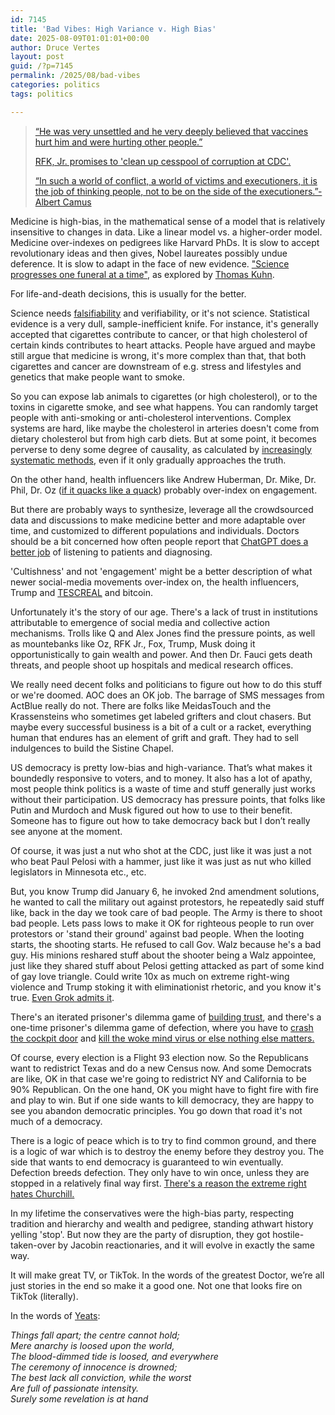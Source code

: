 ```yaml
---
id: 7145
title: 'Bad Vibes: High Variance v. High Bias'
date: 2025-08-09T01:01:01+00:00
author: Druce Vertes
layout: post
guid: /?p=7145
permalink: /2025/08/bad-vibes
categories: politics
tags: politics

---
```


>[“He was very unsettled and he very deeply believed that vaccines hurt him and were hurting other people.”](https://www.ajc.com/news/2025/08/active-shooter-reported-on-emory-university-campus/)
>
>[RFK, Jr. promises to 'clean up cesspool of corruption at CDC'.](https://www.gbnews.com/politics/us/rfk-promises-clean-cesspool-corruption-cdc)
>
>[“In such a world of conflict, a world of victims and executioners, it is the job of thinking people, not to be on the side of the executioners.”- Albert Camus](https://www.goodreads.com/quotes/78721-in-such-a-world-of-conflict-a-world-of-victims)

<!--more-->

Medicine is high-bias, in the mathematical sense of a model that is relatively insensitive to changes in data. Like a linear model vs. a higher-order model. Medicine over-indexes on pedigrees like Harvard PhDs. It is slow to accept revolutionary ideas and then gives, Nobel laureates possibly undue deference. It is slow to adapt in the face of new evidence. ["Science progresses one funeral at a time"](https://en.wikipedia.org/wiki/Planck%27s_principle), as explored by [Thomas Kuhn](https://en.wikipedia.org/wiki/The_Structure_of_Scientific_Revolutions).

For life-and-death decisions, this is usually for the better.

Science needs [falsifiability](https://en.wikipedia.org/wiki/Falsifiability) and verifiability, or it's not science. Statistical evidence is a very dull, sample-inefficient knife. For instance, it's generally accepted that cigarettes contribute to cancer, or that high cholesterol of certain kinds contributes to heart attacks. People have argued and maybe still argue that medicine is wrong, it's more complex than that, that both cigarettes and cancer are downstream of e.g. stress and lifestyles and genetics that make people want to smoke. 

So you can expose lab animals to cigarettes (or high cholesterol), or to the toxins in cigarette smoke, and see what happens. You can randomly target people with anti-smoking or anti-cholesterol interventions. Complex systems are hard, like maybe the cholesterol in arteries doesn't come from dietary cholesterol but from high carb diets. But at some point, it becomes perverse to deny some degree of causality, as calculated by [increasingly systematic methods](https://www.amazon.com/Book-Why-Science-Cause-Effect/dp/046509760X), even if it only gradually approaches the truth.

On the other hand, health influencers like Andrew Huberman, Dr. Mike, Dr. Phil, Dr. Oz ([if it quacks like a quack](https://www.nbcnews.com/health/health-news/dr-mehmet-oz-health-claims-controversial-medicare-trump-rcna181085)) probably over-index on engagement. 

But there are probably ways to synthesize, leverage all the crowdsourced data and discussions to make medicine better and more adaptable over time, and customized to different populations and individuals. Doctors should be a bit concerned how often people report that [ChatGPT does a better job](https://pubmed.ncbi.nlm.nih.gov/37115527/) of listening to patients and diagnosing.

'Cultishness' and not 'engagement' might be a better description of what newer social-media movements over-index on, the health influencers, Trump and [TESCREAL](https://en.wikipedia.org/wiki/TESCREAL) and bitcoin.

Unfortunately it's the story of our age. There's a lack of trust in institutions attributable to emergence of social media and collective action mechanisms. Trolls like Q and Alex Jones find the pressure points, as well as mountebanks like Oz, RFK Jr., Fox, Trump, Musk doing it opportunistically to gain wealth and power. And then Dr. Fauci gets death threats, and people shoot up hospitals and medical research offices.

We really need decent folks and politicians to figure out how to do this stuff or we're doomed. AOC does an OK job. The barrage of SMS messages from ActBlue really do not. There are folks like MeidasTouch and the Krassensteins who sometimes get labeled grifters and clout chasers. But maybe every successful business is a bit of a cult or a racket, everything human that endures has an element of grift and graft. They had to sell indulgences to build the Sistine Chapel.

US democracy is pretty low-bias and high-variance. That’s what makes it boundedly responsive to voters, and to money. It also has a lot of apathy, most people think politics is a waste of time and stuff generally just works without their participation. US democracy has pressure points, that folks like Putin and Murdoch and Musk figured out how to use to their benefit. Someone has to figure out how to take democracy back but I don’t really see anyone at the moment.

Of course, it was just a nut who shot at the CDC, just like it was just a not who beat Paul Pelosi with a hammer, just like it was just as nut who killed legislators in Minnesota etc., etc.

But, you know Trump did January 6, he invoked 2nd amendment solutions, he wanted to call the military out against protestors, he repeatedly said stuff like, back in the day we took care of bad people. The Army is there to shoot bad people. Lets pass lows to make it OK for righteous people to run over protestors or 'stand their ground' against bad people. When the looting starts, the shooting starts. He refused to call Gov. Walz because he's a bad guy. His minions reshared stuff about the shooter being a Walz appointee, just like they shared stuff about Pelosi getting attacked as part of some kind of gay love triangle. Could write 10x as much on extreme right-wing violence and Trump stoking it with eliminationist rhetoric, and you know it's true. [Even Grok admits it](https://www.nbcnews.com/tech/elon-musk/grok-elon-musks-ai-chatbot-seems-get-right-wing-update-rcna217306).

There's an iterated prisoner's dilemma game of [building trust](https://ncase.me/trust/), and there's a one-time prisoner's dilemma game of defection, where you have to [crash the cockpit door](https://claremontreviewofbooks.com/digital/the-flight-93-election/) and [kill the woke mind virus or else nothing else matters.](https://x.com/elonmusk/status/1602278477234728960)

Of course, every election is a Flight 93 election now. So the Republicans want to redistrict Texas and do a new Census now. And some Democrats are like, OK in that case we're going to redistrict NY and California to be 90% Republican. On the one hand, OK you might have to fight fire with fire and play to win. But if one side wants to kill democracy, they are happy to see you abandon democratic principles. You go down that road it's not much of a democracy.

There is a logic of peace which is to try to find common ground, and there is a logic of war which is to destroy the enemy before they destroy you. The side that wants to end democracy is guaranteed to win eventually. Defection breeds defection. They only have to win once, unless they are stopped in a relatively final way first. [There's a reason the extreme right hates Churchill.](https://www.wsj.com/politics/why-the-far-right-hates-churchill-20fdc710?gaa_at=eafs&gaa_n=ASWzDAgJ0Vd-2KKrQSfn6gkC1byk4l8wpt50egt7i1Z-fkeu4Dfyhe-C1sIcNF9Mrbg%3D&gaa_ts=6897a3f1&gaa_sig=DbVUztaqu8_djfBklE1RmfNnXO_uGcmZVTtHFA4MyQDiqcYMd6n-rRUJi-_JqfLT7vju2fzSkLoTmgBwI776QA%3D%3D)

In my lifetime the conservatives were the high-bias party, respecting tradition and hierarchy and wealth and pedigree, standing athwart history yelling 'stop'. But now they are the party of disruption, they got hostile-taken-over by Jacobin reactionaries, and it will evolve in exactly the same way.

It will make great TV, or TikTok. In the words of the greatest Doctor, we’re all just stories in the end so make it a good one. Not one that looks fire on TikTok (literally).

In the words of [Yeats](https://www.poetryfoundation.org/poems/43290/the-second-coming):

*Things fall apart; the centre cannot hold;*  
*Mere anarchy is loosed upon the world,*  
*The blood-dimmed tide is loosed, and everywhere*     
*The ceremony of innocence is drowned;*  
*The best lack all conviction, while the worst*     
*Are full of passionate intensity.*  
*Surely some revelation is at hand*




